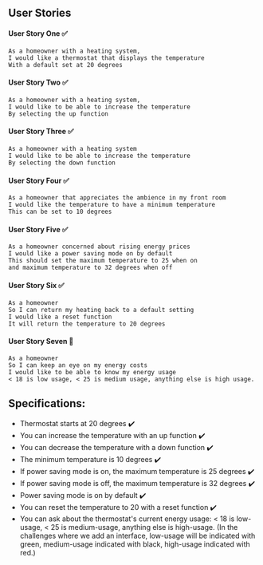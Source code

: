 ## User Stories

#### User Story One ✅
```
As a homeowner with a heating system,
I would like a thermostat that displays the temperature  
With a default set at 20 degrees
```
#### User Story Two ✅
```
As a homeowner with a heating system,
I would like to be able to increase the temperature  
By selecting the up function
```

#### User Story Three ✅
```
As a homeowner with a heating system  
I would like to be able to increase the temperature  
By selecting the down function
```

#### User Story Four ✅
```
As a homeowner that appreciates the ambience in my front room  
I would like the temperature to have a minimum temperature  
This can be set to 10 degrees
```

#### User Story Five ✅
```
As a homeowner concerned about rising energy prices  
I would like a power saving mode on by default
This should set the maximum temperature to 25 when on
and maximum temperature to 32 degrees when off
```

#### User Story Six ✅
```
As a homeowner
So I can return my heating back to a default setting
I would like a reset function
It will return the temperature to 20 degrees
```

#### User Story Seven 🚧
```
As a homeowner
So I can keep an eye on my energy costs
I would like to be able to know my energy usage
< 18 is low usage, < 25 is medium usage, anything else is high usage.
```





## Specifications:

* Thermostat starts at 20 degrees ✔️
* You can increase the temperature with an up function ✔️
* You can decrease the temperature with a down function ✔️
* The minimum temperature is 10 degrees ✔️
* If power saving mode is on, the maximum temperature is 25 degrees ✔️
* If power saving mode is off, the maximum temperature is 32 degrees ✔️
* Power saving mode is on by default ✔️
* You can reset the temperature to 20 with a reset function ✔️
* You can ask about the thermostat's current energy usage: < 18 is low-usage, < 25 is medium-usage, anything else is high-usage.
(In the challenges where we add an interface, low-usage will be indicated with green, medium-usage indicated with black, high-usage indicated with red.)
